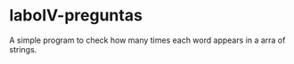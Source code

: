 # laboIV-preguntas
A simple program to check how many times each word appears in a arra of strings. 
